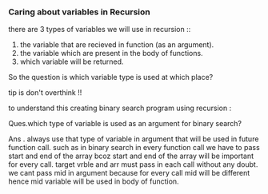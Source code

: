 ### Caring about variables in Recursion ###

there are 3 types of variables we will use in recursion ::

1. the variable that are recieved in function (as an argument).
2. the variable which are present in the body of functions.
3. which variable will be returned. 

So the question is which variable type is used at which place?

tip is don't overthink !!

to understand this creating binary search program using recursion :

Ques.which type of variable is used as an argument for binary search?

Ans . always use that type of variable in argument that will be used in future function call.
such as in binary search in every function call we have to pass start and end of the array bcoz start and end of the array will be important for every call.
target vrble and arr must pass in each call without any doubt.
we cant pass mid in argument because for every call mid will be different hence mid variable will be used in body of function.





